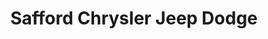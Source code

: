 ---
title: "Safford Chrysler Jeep Dodge"
url: /fredericksburg/safford-chrysler-jeep-dodge/
shop: car
---